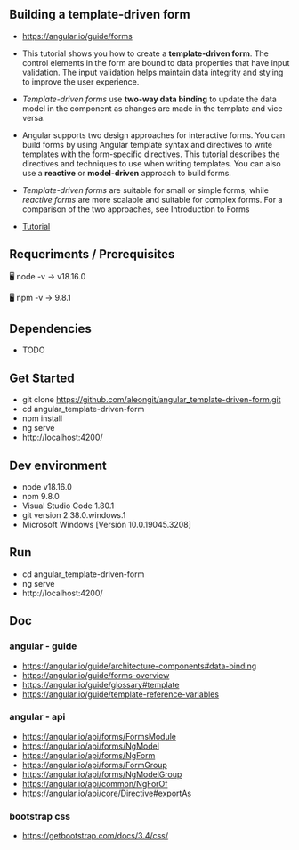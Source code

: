 ## Building a template-driven form

- https://angular.io/guide/forms

- This tutorial shows you how to create a **template-driven form**. The control elements in the form are bound to data properties that have input validation. The input validation helps maintain data integrity and styling to improve the user experience.

- *Template-driven forms* use **two-way data binding** to update the data model in the component as changes are made in the template and vice versa.

- Angular supports two design approaches for interactive forms. You can build forms by using Angular template syntax and directives to write templates with the form-specific directives. This tutorial describes the directives and techniques to use when writing templates. You can also use a **reactive** or **model-driven** approach to build forms.

- *Template-driven forms* are suitable for small or simple forms, while *reactive forms* are more scalable and suitable for complex forms. For a comparison of the two approaches, see Introduction to Forms

- [Tutorial](tutorial.md)




## Requeriments / Prerequisites

🖥️ node -v
→ v18.16.0

🖥️ npm -v
→ 9.8.1


## Dependencies

- TODO



## Get Started

- git clone https://github.com/aleongit/angular_template-driven-form.git
- cd angular_template-driven-form
- npm install
- ng serve
- http://localhost:4200/



## Dev environment

- node v18.16.0
- npm 9.8.0
- Visual Studio Code 1.80.1
- git version 2.38.0.windows.1
- Microsoft Windows [Versión 10.0.19045.3208]




## Run

- cd angular_template-driven-form
- ng serve
- http://localhost:4200/




## Doc



### angular - guide
- https://angular.io/guide/architecture-components#data-binding
- https://angular.io/guide/forms-overview
- https://angular.io/guide/glossary#template
- https://angular.io/guide/template-reference-variables



### angular - api
- https://angular.io/api/forms/FormsModule
- https://angular.io/api/forms/NgModel
- https://angular.io/api/forms/NgForm
- https://angular.io/api/forms/FormGroup
- https://angular.io/api/forms/NgModelGroup
- https://angular.io/api/common/NgForOf
- https://angular.io/api/core/Directive#exportAs



### bootstrap css
- https://getbootstrap.com/docs/3.4/css/